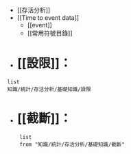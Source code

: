 - [[存活分析]]
- [[Time to event data]]
	- [[event]]
	- [[常用符號目錄]]
- # [[設限]]：
```dataview
list
知識/統計/存活分析/基礎知識/設限
```
- # [[截斷]]：
```dataview 
	list
	from "知識/統計/存活分析/基礎知識/截斷"
```
